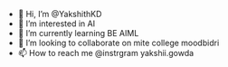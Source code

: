 - 👋 Hi, I’m @YakshithKD
- 👀 I’m interested in AI
- 🌱 I’m currently learning BE AIML
- 💞️ I’m looking to collaborate on mite college moodbidri
- 📫 How to reach me @instrgram yakshii.gowda

<!---
YakshithKD/YakshithKD is a ✨ special ✨ repository because its `README.md` (this file) appears on your GitHub profile.
You can click the Preview link to take a look at your changes.
--->
